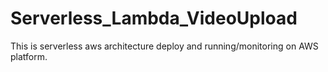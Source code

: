 # Serverless_Lambda_VideoUpload
This is serverless aws architecture deploy and running/monitoring on AWS platform. 
